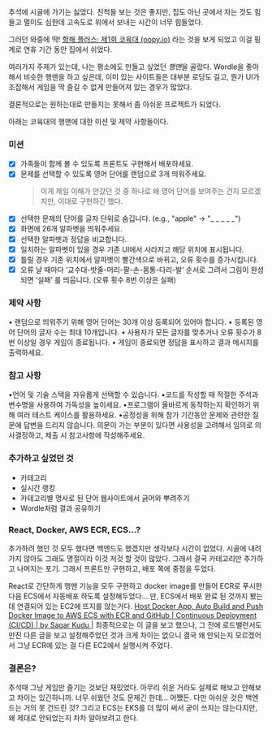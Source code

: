 
추석에 시골에 가기는 싫었다. 친척들 보는 것은 좋지만, 집도 아닌 곳에서 자는 것도 힘들고 멀미도 심한데 고속도로 위에서 보내는 시간이 너무 힘들었다.

그러던 와중에 딱! [항해 플러스: 제1회 코육대 (oopy.io)](https://hanghaeplus-coyukdae.oopy.io/) 라는 것을 보게 되었고 이걸 핑계로 연휴 기간 동안 집에서 쉬었다.

여러가지 주제가 있는데, 나는 평소에도 만들고 싶었던 *행맨*을 골랐다. Wordle을 좋아해서 비슷한 행맨을 하고 싶은데, 이미 있는 사이트들은 대부분 로딩도 길고, 뭔가 UI가 조잡해서 게임을 딱 즐길 수 없게 만들어져 있는 경우가 많았다.

결론적으로는 원하는대로 만들지는 못해서 좀 아쉬운 프로젝트가 되었다.

아래는 코육대의 행맨에 대한 미션 및 제약 사항들이다. 
### 미션
- [x] 가족들이 함께 볼 수 있도록 프론트도 구현해서 배포하세요.
- [x] 문제를 선택할 수 있도록 영어 단어를 랜덤으로 3개 띄워주세요.
	> 이게 제일 이해가 안갔던 것 중 하나로 왜 영어 단어를 보여주는 건지 모르겠지만, 이대로 구현하긴 했다.
- [x] 선택한 문제의 단어를 글자 단위로 숨깁니다. (e.g., "apple" -> "_ _ _ _ _")
- [x] 화면에 26개 알파벳을 띄워주세요.
- [x] 선택한 알파벳과 정답을 비교합니다.
- [x] 일치하는 알파벳이 있을 경우 기존 UI에서 사라지고 해당 위치에 표시됩니다.
- [x] 틀릴 경우 기존 위치에서 알파벳이 빨간색으로 바뀌고, 오류 횟수를 증가시킵니다.
- [x] 오류 날 때마다 ‘교수대-밧줄-머리-팔-손-몸통-다리-발’ 순서로 그려서 그림이 완성되면 ‘실패’ 를 띄웁니다. (오류 횟수 8번 이상은 실패)

### 제약 사항
• 랜덤으로 띄워주기 위해 영어 단어는 30개 이상 등록되어 있어야 합니다.
• 등록된 영어 단어의 글자 수는 최대 10개입니다.
• 사용자가 모든 글자를 맞추거나 오류 횟수가 8번 이상일 경우 게임이 종료됩니다.
• 게임이 종료되면 정답을 표시하고 결과 메시지를 출력하세요.

### 참고 사항
•언어 및 기술 스택을 자유롭게 선택할 수 있습니다.
•코드를 작성할 때 적절한 주석과 변수명을 사용하여 가독성을 높이세요.
•프로그램이 올바르게 동작하는지 확인하기 위해 여러 테스트 케이스를 활용하세요.
•공정성을 위해 참가 기간동안 문제와 관련한 질문에 답변을 드리지 않습니다. 의문이 가는 부분이 있다면 사용성을 고려해서 임의로 의사결정하고, 제출 시 참고사항에 작성해주세요.

### 추가하고 싶었던 것
- 카테고리
- 실시간 랭킹
- 카테고리별 명사로 된 단어 웹사이트에서 긁어와 뿌려주기
- Wordle처럼 결과 공유하기

### React, Docker, AWS ECR, ECS...?
추가하려 했던 것 모두 했다면 백엔드도 했겠지만 생각보다 시간이 없었다. 시골에 내려가지 않아도 그래도 명절이라 이것 저것 할 것이 많았다. 그래서 결국 카테고리만 추가하고 나머지는 포기. 그래서 프론트만 구현하고, 배포 쪽에 중점을 두었다.

React로 간단하게 행맨 기능을 모두 구현하고 docker image를 만들어 ECR로 푸시한 다음 ECS에서 자동배포 하도록 설정해두었다....만, ECS에서 배포 완료 된 것까지 봤는데 연결되어 있는 EC2에 뜨지를 않는거다.
[Host Docker App, Auto Build and Push Docker Image to AWS ECS with ECR and GitHub | Continuous Deployment (CI/CD) | by Sagar Kudu |](https://blog.devgenius.io/host-any-app-to-aws-and-github-using-continuous-deployment-ci-cd-pipeline-step-by-step-d4150dbee2e8) 최종적으로는 이 글을 보고 했으나, 그 전에 로드밸런서도 만진 다른 글을 보고 설정해주었던 것과 크게 차이는 없으니 결국 왜 안되는지 모르겠어서 그냥 ECR에 있는 걸 다른 EC2에서 실행시켜 주었다. 

### 결론은?
추석때 그냥 게임만 즐기는 것보단 재밌었다. 아무리 쉬운 거라도 실제로 해보고 안해보고 차이는 있긴하니까. 너무 쉬웠던 것도 문제긴 한데... 어쨌든. 다만 아쉬운 것은 백엔드는 거의 못 건드린 것? 그리고 ECS는 EKS를 더 많이 써서 굳이 쓰지는 않는다지만, 왜 제대로 안되었는지 차차 알아보려고 한다. 

